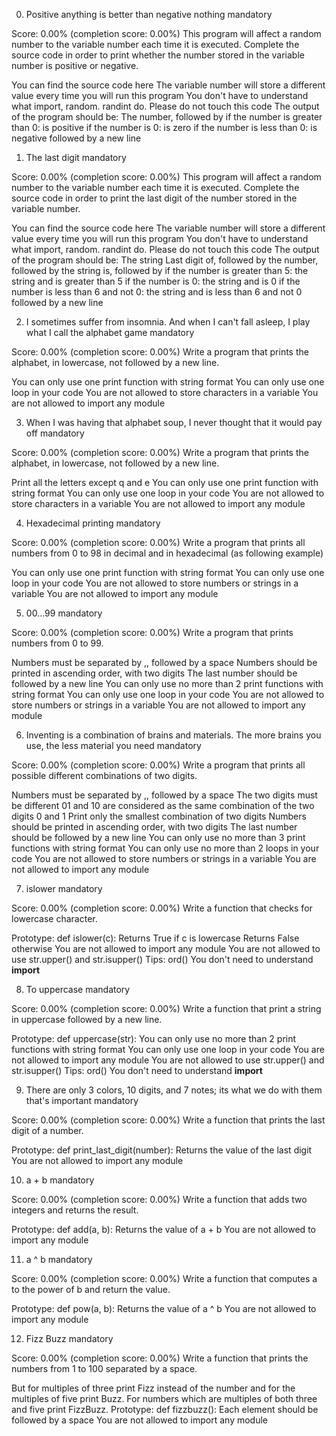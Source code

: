 0. Positive anything is better than negative nothing mandatory

Score: 0.00% (completion score: 0.00%)
This program will affect a random number to the variable number each time it is executed. Complete the source code in order to print whether the number stored in the variable number is positive or negative.

You can find the source code here
The variable number will store a different value every time you will run this program
You don't have to understand what import, random. randint do. Please do not touch this code
The output of the program should be:
The number, followed by
if the number is greater than 0: is positive
if the number is 0: is zero
if the number is less than 0: is negative
followed by a new line

1. The last digit mandatory

Score: 0.00% (completion score: 0.00%)
This program will affect a random number to the variable number each time it is executed. Complete the source code in order to print the last digit of the number stored in the variable number.

You can find the source code here
The variable number will store a different value every time you will run this program
You don't have to understand what import, random. randint do. Please do not touch this code
The output of the program should be:
The string Last digit of, followed by
the number, followed by
the string is, followed by
if the number is greater than 5: the string and is greater than 5
if the number is 0: the string and is 0
if the number is less than 6 and not 0: the string and is less than 6 and not 0
followed by a new line

2. I sometimes suffer from insomnia. And when I can't fall asleep, I play what I call the alphabet game mandatory

Score: 0.00% (completion score: 0.00%)
Write a program that prints the alphabet, in lowercase, not followed by a new line.

You can only use one print function with string format
You can only use one loop in your code
You are not allowed to store characters in a variable
You are not allowed to import any module

3. When I was having that alphabet soup, I never thought that it would pay off mandatory

Score: 0.00% (completion score: 0.00%)
Write a program that prints the alphabet, in lowercase, not followed by a new line.

Print all the letters except q and e
You can only use one print function with string format
You can only use one loop in your code
You are not allowed to store characters in a variable
You are not allowed to import any module

4. Hexadecimal printing mandatory

Score: 0.00% (completion score: 0.00%)
Write a program that prints all numbers from 0 to 98 in decimal and in hexadecimal (as following example)

You can only use one print function with string format
You can only use one loop in your code
You are not allowed to store numbers or strings in a variable
You are not allowed to import any module

5. 00...99 mandatory

Score: 0.00% (completion score: 0.00%)
Write a program that prints numbers from 0 to 99.

Numbers must be separated by ,, followed by a space
Numbers should be printed in ascending order, with two digits
The last number should be followed by a new line
You can only use no more than 2 print functions with string format
You can only use one loop in your code
You are not allowed to store numbers or strings in a variable
You are not allowed to import any module

6. Inventing is a combination of brains and materials. The more brains you use, the less material you need mandatory

Score: 0.00% (completion score: 0.00%)
Write a program that prints all possible different combinations of two digits.

Numbers must be separated by ,, followed by a space
The two digits must be different
01 and 10 are considered as the same combination of the two digits 0 and 1
Print only the smallest combination of two digits
Numbers should be printed in ascending order, with two digits
The last number should be followed by a new line
You can only use no more than 3 print functions with string format
You can only use no more than 2 loops in your code
You are not allowed to store numbers or strings in a variable
You are not allowed to import any module

7. islower mandatory

Score: 0.00% (completion score: 0.00%)
Write a function that checks for lowercase character.

Prototype: def islower(c):
Returns True if c is lowercase
Returns False otherwise
You are not allowed to import any module
You are not allowed to use str.upper() and str.isupper()
Tips: ord()
You don't need to understand __import__

8. To uppercase mandatory

Score: 0.00% (completion score: 0.00%)
Write a function that print a string in uppercase followed by a new line.

Prototype: def uppercase(str):
You can only use no more than 2 print functions with string format
You can only use one loop in your code
You are not allowed to import any module
You are not allowed to use str.upper() and str.isupper()
Tips: ord()
You don't need to understand __import__

9. There are only 3 colors, 10 digits, and 7 notes; its what we do with them that's important mandatory

Score: 0.00% (completion score: 0.00%)
Write a function that prints the last digit of a number.

Prototype: def print_last_digit(number):
Returns the value of the last digit
You are not allowed to import any module

10. a + b mandatory

Score: 0.00% (completion score: 0.00%)
Write a function that adds two integers and returns the result.

Prototype: def add(a, b):
Returns the value of a + b
You are not allowed to import any module

11. a ^ b mandatory

Score: 0.00% (completion score: 0.00%)
Write a function that computes a to the power of b and return the value.

Prototype: def pow(a, b):
Returns the value of a ^ b
You are not allowed to import any module

12. Fizz Buzz mandatory

Score: 0.00% (completion score: 0.00%)
Write a function that prints the numbers from 1 to 100 separated by a space.

But for multiples of three print Fizz instead of the number and for the multiples of five print Buzz.
For numbers which are multiples of both three and five print FizzBuzz.
Prototype: def fizzbuzz():
Each element should be followed by a space
You are not allowed to import any module
